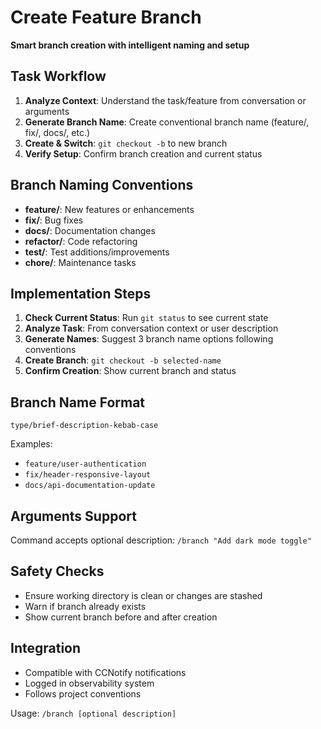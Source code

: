 # Create Feature Branch

**Smart branch creation with intelligent naming and setup**

## Task Workflow
1. **Analyze Context**: Understand the task/feature from conversation or arguments
2. **Generate Branch Name**: Create conventional branch name (feature/, fix/, docs/, etc.)
3. **Create & Switch**: `git checkout -b` to new branch
4. **Verify Setup**: Confirm branch creation and current status

## Branch Naming Conventions
- **feature/**: New features or enhancements
- **fix/**: Bug fixes  
- **docs/**: Documentation changes
- **refactor/**: Code refactoring
- **test/**: Test additions/improvements
- **chore/**: Maintenance tasks

## Implementation Steps
1. **Check Current Status**: Run `git status` to see current state
2. **Analyze Task**: From conversation context or user description
3. **Generate Names**: Suggest 3 branch name options following conventions
4. **Create Branch**: `git checkout -b selected-name`
5. **Confirm Creation**: Show current branch and status

## Branch Name Format
`type/brief-description-kebab-case`

Examples:
- `feature/user-authentication`
- `fix/header-responsive-layout`
- `docs/api-documentation-update`

## Arguments Support
Command accepts optional description: `/branch "Add dark mode toggle"`

## Safety Checks
- Ensure working directory is clean or changes are stashed
- Warn if branch already exists
- Show current branch before and after creation

## Integration
- Compatible with CCNotify notifications
- Logged in observability system
- Follows project conventions

Usage: `/branch [optional description]`